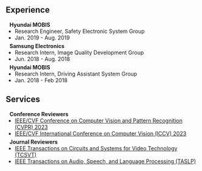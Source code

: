## Experience

<h4 style="margin:0 10px 0;">Hyundai MOBIS</h4>

<ul style="margin:0 0 5px;">
  <li><autocolor>Research Engineer, Safety Electronic System Group</autocolor></li>
  <li><autocolor>Jan. 2019 - Aug. 2019</autocolor></li>
</ul>

<h4 style="margin:0 10px 0;">Samsung Electronics</h4>

<ul style="margin:0 0 5px;">
  <li><autocolor>Research Intern, Image Quality Development Group</autocolor></li>
  <li><autocolor>Jun. 2018 - Aug. 2018</autocolor></li>
</ul>

<h4 style="margin:0 10px 0;">Hyundai MOBIS</h4>

<ul style="margin:0 0 5px;">
  <li><autocolor>Research Intern, Driving Assistant System Group</autocolor></li>
  <li><autocolor>Jan. 2018 - Feb 2018</autocolor></li>
</ul>


## Services

<h4 style="margin:0 10px 0;">Conference Reviewers</h4>

<ul style="margin:0 0 5px;">
  <li><a href="http://cvpr2023.thecvf.com/"><autocolor>IEEE/CVF Conference on Computer Vision and Pattern Recognition (CVPR) 2023</autocolor></a></li>
  <li><a href="http://iccv2023.thecvf.com/"><autocolor>IEEE/CVF International Conference on Computer Vision (ICCV) 2023</autocolor></a></li>
</ul>

<h4 style="margin:0 10px 0;">Journal Reviewers</h4>

<ul style="margin:0 0 20px;">
  <li><a href="https://ieeexplore.ieee.org/xpl/RecentIssue.jsp?punumber=76"><autocolor>IEEE Transactions on Circuits and Systems for Video Technology (TCSVT)</autocolor></a></li>
  <li><a href="https://ieeexplore.ieee.org/xpl/RecentIssue.jsp?punumber=6570655"><autocolor>IEEE Transactions on Audio, Speech, and Language Processing (TASLP)</autocolor></a></li>
</ul>
